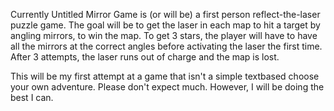Currently Untitled Mirror Game is (or will be) a first person reflect-the-laser puzzle game. The goal will be to get the laser in each map to hit a target by angling mirrors, to win the map. To get 3 stars, the player will have to have all the mirrors at the correct angles before activating the laser the first time. After 3 attempts, the laser runs out of charge and the map is lost.

This will be my first attempt at a game that isn't a simple textbased choose your own adventure. Please don't expect much. However, I will be doing the best I can.
